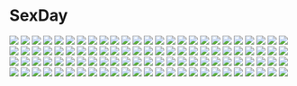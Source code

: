 # SexDay
![](https://konachan.com/jpeg/f3d1485611dff79514daf775e6251cd2/Konachan.com%20-%20179710%202girls%20blonde_hair%20blue_eyes%20drink%20game_cg%20kazunari%20koisuru_shimai_no_sextet%20mihama_suzuka%20mihama_yuuka%20peassoft%20ribbons%20school_uniform%20short_hair.jpg)
![](https://konachan.com/image/ea50628e02364b61fd6e73b5695b9db7/Konachan.com%20-%20166248%20black_hair%20blood%20green_hair%20gudabouzu%20hat%20houjuu_nue%20purple_eyes%20scar%20short_hair%20skirt%20spear%20touhou%20vampire%20water%20weapon%20white_hair%20wings.jpg)
![](https://konachan.com/jpeg/e0990e1539112926cd31926311aa6e6a/Konachan.com%20-%20236163%20blush%20breasts%20clouds%20dragon%20drink%20kurotobi_rarumu%20long_hair%20necklace%20original%20red_eyes%20sky%20thighhighs%20white_hair.jpg)
![](https://konachan.com/image/cfd7e7ea5a3e6128b3b9fa2cbef88d0f/Konachan.com%20-%20219581%20aqua_eyes%20breasts%20brown_eyes%20brown_hair%20cleavage%20dress%20gloves%20gray_hair%20idolmaster%20long_hair%20necklace%20pantyhose%20purple_eyes%20stars%20twintails.jpg)
![](https://konachan.com/image/66b753741a6ccae6e1cde4b590caa488/Konachan.com%20-%2014324%20anthropomorphism%20os-tan%20windows%20xp.jpg)
![](https://konachan.com/jpeg/8e2bf57bd6edf1369f41194861f5c735/Konachan.com%20-%2019373%20gothic%20len%20loli%20melty_blood%20shingetsutan_tsukihime%20twins%20vampire%20white_len.jpg)
![](https://konachan.com/jpeg/b8fa53e6baf01c40e95cccf936181007/Konachan.com%20-%20307575%202girls%20bow%20brown_hair%20dress%20flowers%20hiten_goane_ryu%20long_hair%20original%20red_eyes%20school_uniform.jpg)
![](https://konachan.com/jpeg/28513d8fbf594232508d5528f402aaac/Konachan.com%20-%20277514%20blonde_hair%20breasts%20fate_grand_order%20fate_%28series%29%20japanese_clothes%20kesoshirou%20kimono%20no_bra%20saber%20saber_alter%20short_hair%20yellow_eyes.jpg)
![](https://konachan.com/jpeg/c570e0bdb70876f17938c2ad3ac97d07/Konachan.com%20-%20230091%20blush%20braids%20brown_hair%20clouds%20collar%20green_eyes%20kaku-san-sei_million_arthur%20long_hair%20nyanya%20petals%20ribbons%20skirt%20sky%20sword%20watermark%20weapon.jpg)
![](https://konachan.com/image/d520891f014ae848257529db4717f189/Konachan.com%20-%2076471%20ass%20blush%20izumi_tsubasu%20scan%20tagme%20thighhighs.jpg)
![](https://konachan.com/image/3e1cd5cebd7a0fb289f5507ecce6a23c/Konachan.com%20-%2097712%20kagamine_len%20kagamine_rin%20male%20vocaloid.jpg)
![](https://konachan.com/jpeg/836d930453928a67eafb46768a3289d9/Konachan.com%20-%20203743%20anal%20blush%20bodysuit%20breasts%20esoragoto%20fellatio%20group%20handjob%20navel%20nipples%20no_bra%20open_shirt%20original%20penis%20pussy%20red_hair%20sex%20tears%20uncensored.jpg)
![](https://konachan.com/jpeg/f9371f0c89ea9927ea25bf52655110e4/Konachan.com%20-%20123376%20black_hair%20blush%20brown_hair%20close%20game_cg%20kazaoka_mari%20kitahara_haruki%20long_hair%20male%20pink_eyes%20white_album_2.jpg)
![](https://konachan.com/image/0c98b059632cefa45fe4fc8818cf430e/Konachan.com%20-%20154346%20blonde_hair%20blush%20dress%20eyepatch%20flowers%20green_eyes%20hug%20tooaya.jpg)
![](https://konachan.com/image/99bf26a373933bbf42a82dde9548b021/Konachan.com%20-%20148051%20bikini%20blue_eyes%20breasts%20cameltoe%20cleavage%20garter%20gun%20hat%20knife%20long_hair%20navel%20necklace%20squeez%20swimsuit%20tan_lines%20underboob%20weapon%20wet%20yuibi.jpg)
![](https://konachan.com/image/eec047c2e25dfa1a135557695cdd79dd/Konachan.com%20-%20153487%20aguhari%20animal%20armor%20blonde_hair%20boots%20breasts%20cleavage%20dog%20glasses%20long_hair%20original%20sword%20thighhighs%20weapon.jpg)
![](https://konachan.com/jpeg/efd3c4b6b26cb3d743928ef79fe68639/Konachan.com%20-%20216766%20accelerator%20blush%20group%20kamijou_touma%20kihara_amata%20loli%20male%20mushi_gyouza%20pantyhose%20parody%20school_uniform%20skirt_lift%20underwear%20uniform.jpg)
![](https://konachan.com/image/06ce807842bb6e560a498251f45e4c72/Konachan.com%20-%20164646%20ass%20blonde_hair%20blush%20breasts%20elbow_gloves%20gloves%20gray_eyes%20headband%20long_hair%20nipples%20panties%20panty_pull%20pussy%20skirt%20thighhighs%20uncensored%20underwear.jpg)
![](https://konachan.com/jpeg/518e4a683f28f985cb34a0b3702b18ce/Konachan.com%20-%20289610%20animal%20blonde_hair%20blush%20clouds%20cropped%20flowers%20green_eyes%20long_hair%20original%20petals%20sky%20sumisaki_yuzuna%20tree%20waifu2x.jpg)
![](https://konachan.com/jpeg/3e34e040ffb3fb58f98c3332814a4d54/Konachan.com%20-%20204412%20animal%20anthropomorphism%20ass%20cat%20clouds%20kantai_collection%20scenic%20school_uniform%20shigure_%28kancolle%29%20socks%20tree%20yaesaka.jpg)
![](https://konachan.com/image/b565f862021f02629b3d34430a3a8648/Konachan.com%20-%20190439%20black_hair%20hatsune_miku%20navel%20nisoku_hokou_%28vocaloid%29%20project_diva%20ria_%28akl14%29%20twintails%20vocaloid.jpg)
![](https://konachan.com/image/47157af0518cac384055086b5b0a06b2/Konachan.com%20-%2031432%20breasts%20censored%20cum%20favorite%20game_cg%20happy_margaret%21%20kokonoka%20nipples%20penis%20pussy.jpg)
![](https://konachan.com/image/732e6e1981ae0663f6a8d6d2603c1875/Konachan.com%20-%20119838%20chibi%20dress%20hat%20japanese_clothes%20nurumayuonsen%20pink_hair%20red_eyes%20saigyouji_yuyuko%20short_hair%20touhou%20white.jpg)
![](https://konachan.com/jpeg/f50b59d31229db140bb89e298f4721cc/Konachan.com%20-%20281694%20ass%20blush%20candy%20censored%20chocolate%20flat_chest%20long_hair%20nopan%20ohlia%20pussy%20red_eyes%20red_hair%20shakugan_no_shana%20shana%20spread_legs%20thighhighs%20valentine.jpg)
![](https://konachan.com/image/fc1949f234e8cef8c57bbf110d8c1275/Konachan.com%20-%2041690%20all_male%20hibari_kyouya%20katekyou_hitman_reborn%20male.jpg)
![](https://konachan.com/jpeg/3f7ba6bd5601e5a58eaf52de52a19b43/Konachan.com%20-%2088440%20black_hair%20blonde_hair%20blue_eyes%20blue_hair%20group%20long_hair%20skirt%20tagme.jpg)
![](https://konachan.com/jpeg/06867f323db51a9d092f74741e09d9d0/Konachan.com%20-%20179619%20blue_eyes%20blush%20bondage%20breasts%20chain%20evandragon%20gray_hair%20headband%20konpaku_youmu%20navel%20nipples%20nude%20short_hair%20touhou%20wink.jpg)
![](https://konachan.com/image/167b95c07208c89a68152b271fc1384d/Konachan.com%20-%20162861%203d%20aqua_eyes%20aqua_hair%20ektyr_y%20hatsune_miku%20thighhighs%20twintails%20vocaloid.jpg)
![](https://konachan.com/jpeg/4fb4cc8cae64a2a4faec0ecfcbfa768c/Konachan.com%20-%2034250%20animal_ears%20catgirl%20fingering%20masturbation%20panties%20sea_lounge_garden%20stockings%20tomoya_kankurou%20uncensored%20underwear.jpg)
![](https://konachan.com/image/be7b1e0bf2047dc34858d5205fe847cf/Konachan.com%20-%2050164%20all_male%20gaara%20male%20naruto.jpg)
![](https://konachan.com/image/901dfe3e20344052490fb21c5c1086af/Konachan.com%20-%20280787%20apron%20blush%20bow%20chihuri405%20choker%20dark%20long_hair%20maid%20orange_eyes%20original%20pink_hair%20yana_%28chihuri%29.jpg)
![](https://konachan.com/image/d8b40e5b8af1039eb50cbcb0782db502/Konachan.com%20-%20274573%202girls%20blonde_hair%20blush%20bow%20brown_hair%20drink%20fate_grand_order%20fate_%28series%29%20food%20kotatsu_%28kotatsu358%29%20long_hair%20red_eyes%20scarf%20twintails.jpg)
![](https://konachan.com/jpeg/1f113c29f4e588d1acb32a50b1c4a899/Konachan.com%20-%208802%20canvas2_niji_iro_no_sketch%20tagme.jpg)
![](https://konachan.com/image/bf82fc65bf0b6b394572388c24a20c31/Konachan.com%20-%20289637%20animal%20breasts%20cat%20cum%20itsutsuse%20original.jpg)
![](https://konachan.com/jpeg/c541d8c87de9541534d7cec458ffd3e7/Konachan.com%20-%20142081%20akiakane%20aliasing%20chain%20green_eyes%20green_hair%20gumi%20gun%20headphones%20navel%20vocaloid%20weapon.jpg)
![](https://konachan.com/image/7821f53277fb969ac35f7f4150e2f3ea/Konachan.com%20-%20283781%202girls%20bandage%20bath%20bathtub%20blush%20chihuri405%20choker%20dark%20dress%20gray_hair%20hug%20kiss%20long_hair%20original%20shirt%20shoujo_ai%20summer_dress%20tattoo%20water.jpg)
![](https://konachan.com/jpeg/c980dbbd261f5cb5700d5973e3a9b3b6/Konachan.com%20-%20216604%20boots%20clouds%20green_eyes%20green_hair%20hatsune_miku%20long_hair%20rain%20signed%20skirt%20sunset%20thighhighs%20tokai_kuma%20vocaloid%20water.jpg)
![](https://konachan.com/image/03dea167f2b31b400750633e875221c2/Konachan.com%20-%20158794%20blue_eyes%20green_hair%20hello_kitty_%28character%29%20sanrio%20twintails%20zeco%20zoom_layer.jpg)
![](https://konachan.com/jpeg/af0f3ff016b4e4734bbfc9543ab75a9f/Konachan.com%20-%20120183%20amatsumi_sora_ni%20blush%20breast_hold%20breasts%20clochette%20navel%20nipples%20open_shirt%20pussy%20pussy_juice%20school_uniform%20shintaro%20thighhighs%20uncensored%20wet.jpg)
![](https://konachan.com/image/bf5e1e6a2e68ca3b57a0442da52c440c/Konachan.com%20-%20134302%20g_yuusuke%20game_cg%20kajiri_kamui_kagura%20red_hair%20sakagami_habaki%20smoking.jpg)
![](https://konachan.com/image/e6fa5544801230b6d77aeb45518011c2/Konachan.com%20-%20122736%20brown_hair%20headphones%20original%20scarf%20yae_%28mono110%29.jpg)
![](https://konachan.com/image/671005c04b8a83cd6ae6f612248d72c8/Konachan.com%20-%20107619%20gun%20long_hair%20orange_hair%20phone%20red_eyes%20redjuice%20school_uniform%20weapon.jpg)
![](https://konachan.com/image/982e0aeb9bc53b8ef886657387da3b4c/Konachan.com%20-%20261341%20animal_ears%20ass%20barefoot%20black_hair%20breasts%20catgirl%20nipples%20nude%20orange_eyes%20original%20paintrfiend%20pussy%20reflection%20short_hair%20tail%20uncensored%20water.jpg)
![](https://konachan.com/image/8cd5f59626f6634aeb77ef45969b73e8/Konachan.com%20-%20184278%20animal%20anyueh%20fish%20katana%20mask%20moon%20original%20sword%20tsukiakari_%28vocaloid%29%20weapon%20wolf.jpg)
![](https://konachan.com/image/7c4ccf4567f974afd6c059342397c91c/Konachan.com%20-%2018248%20mitsurugi_ryoko%20real_bout_high_school%20samurai_girl.jpg)
![](https://konachan.com/image/58f397ce6310414256a385c3ecd9d66c/Konachan.com%20-%20173057%20blonde_hair%20blue_eyes%20blush%20bow%20braids%20brown_eyes%20brown_hair%20doll%20dress%20hakurei_reimu%20hat%20headdress%20hug%20miko%20shanghai_doll%20touhou%20wink%20witch%20witch_hat.jpg)
![](https://konachan.com/jpeg/464e19edd77461b7dd2a4387f41a4bf7/Konachan.com%20-%20238391%20barefoot%20blush%20dress%20euryale%20fate_grand_order%20fate_hollow_ataraxia%20fate_%28series%29%20kikugetsu%20long_hair%20pink_eyes%20purple_hair%20ribbons%20signed%20twintails.jpg)
![](https://konachan.com/image/1caa00b1be32aea76edc7f32dbae778f/Konachan.com%20-%2051785%20blush%20breasts%20cleavage%20hinata_mutsuki%20nosebleed%20nude%20onsen%20scan%20towel.jpg)
![](https://konachan.com/image/57cc175edfe268b0bcbda794016dcdc4/Konachan.com%20-%20168471%20barefoot%20bath%20bathtub%20black_hair%20blush%20breasts%20brown_eyes%20bubbles%20chikotam%20nanamori_kurumi%20navel%20nipples%20nude%20short_hair%20water%20wet%20yume_koi.jpg)
![](https://konachan.com/jpeg/0feefd12a5f00ed6de4700f547923e9b/Konachan.com%20-%20149979%20blonde_hair%20breasts%20cleavage%20erect_nipples%20glasses%20linda_vashti%20mobile_suit_gundam%20mobile_suit_gundam_00%20tadano_akira.jpg)
![](https://konachan.com/image/4441ff2229ca4e12e1a918d6b382e1b0/Konachan.com%20-%20127211%20bath%20daikyou%20hiratsuka_tomoya%20koihime_musou%20loli%20megami%20nude%20scan%20shoukyou%20sonshoukou%20tagme.jpg)
![](https://konachan.com/jpeg/7bcf2a9a6d1a285c588329de8c09b0ac/Konachan.com%20-%20304454%20blush%20brown_hair%20fang%20green_eyes%20headband%20komori_kuzuyu%20naked_shirt%20navel%20no_bra%20open_shirt%20original%20shirt.jpg)
![](https://konachan.com/jpeg/3dde25292b7114151f998891d2877c10/Konachan.com%20-%20208311%20gochuumon_wa_usagi_desu_ka%3F%20koi%20tedeza_rize.jpg)
![](https://konachan.com/jpeg/73d656a028f886ea3ded66459a0dad0f/Konachan.com%20-%2023814%20brown%20koiwai_yotsuba%20silhouette%20yotsubato%21.jpg)
![](https://konachan.com/image/eea42455d89d19c2bf3fb5e2aca415d0/Konachan.com%20-%2062244%20kagamine_rin%20vocaloid.jpg)
![](https://konachan.com/image/7b83b08af0a851bda3db516ed38ccc33/Konachan.com%20-%2081324%20bow%20fire%20flowers%20hat%20mondo%20red_eyes%20remilia_scarlet%20ribbons%20thighhighs%20touhou%20vampire%20weapon%20wings.jpg)
![](https://konachan.com/image/44222c7efee6d9e5688e746bf6cee4ba/Konachan.com%20-%20197527%20black_hair%20blue_eyes%20brown_eyes%20brown_hair%20clouds%20flowers%20kneehighs%20long_hair%20nablack%20pantyhose%20red_eyes%20short_hair%20sky%20thighhighs%20twintails.jpg)
![](https://konachan.com/image/453f85334f6daeac57c9ce0852221de8/Konachan.com%20-%20180424%20building%20ishutani%20original%20ruins%20scenic.jpg)
![](https://konachan.com/image/0629c0e02b72afc6ff8354885314a5f6/Konachan.com%20-%2083588%20kagamine_rin%20meltdown_%28vocaloid%29%20vocaloid.jpg)
![](https://konachan.com/image/514d6f1f8f60e9fe1376ff40f985dbdf/Konachan.com%20-%20155837%20animal%20blue_eyes%20blue_hair%20bottle_miku%20fish%20hatsune_miku%20school_uniform%20thighhighs%20vocaloid%20youme.jpg)
![](https://konachan.com/jpeg/f6070b8e6637208d5fc602be51cab1e3/Konachan.com%20-%2087264%20book%20chibi%20hong_meiling%20izayoi_sakuya%20knife%20maid%20massala%20patchouli_knowledge%20touhou%20white.jpg)
![](https://konachan.com/image/339c09de8586473215e9e76db67d1aa8/Konachan.com%20-%2011795%20aeru%20blonde_hair%20blush%20breasts%20green_eyes%20megami%20navel%20nishida_asako%20panties%20simoun%20thighhighs%20underwear%20white.jpg)
![](https://konachan.com/image/acb80c929a5960dafbee0d30a559322e/Konachan.com%20-%20162063%20book%20building%20city%20hotaka%20landscape%20night%20original%20scenic%20sky%20stairs%20stars.jpg)
![](https://konachan.com/jpeg/36dc596a66e5b327403e81b84bc68d89/Konachan.com%20-%20119014%20animal_ears%20blonde_hair%20chibi%20food%20foxgirl%20itozaki_%28itzk0110%29%20male%20ooka_miko%20purple_eyes%20purple_hair%20rook_%28utau%29%20utau.jpg)
![](https://konachan.com/image/ee0773d00489d713a1aa0eacd0a3fc4c/Konachan.com%20-%20115630%20blonde_hair%20blush%20breasts%20nipples%20original%20pussy%20ryohka%20thighhighs%20uncensored.jpg)
![](https://konachan.com/image/df61dbcb7eeca23f59a75cf6c12f2604/Konachan.com%20-%2063058%20hatsune_miku%20kadomaki_shinnosuke%20twintails%20vocaloid.jpg)
![](https://konachan.com/image/7f4a6bb7d9453163ada4ab8985c5efcb/Konachan.com%20-%20103640%20anjou_naruko%20ano_hi_mita_hana_no_namae_wo_bokutachi_wa_mada_shiranai%20orange_eyes%20vector.jpg)
![](https://konachan.com/jpeg/562d9b1b32e4b5c1a2faefe876cad6e2/Konachan.com%20-%20147205%20ass%20blush%20cameltoe%20game_cg%20koiiro_marriage%20maid%20marmalade%20panties%20pink_hair%20sasorigatame%20striped_panties%20thighhighs%20twintails%20underwear.jpg)
![](https://konachan.com/jpeg/beda4492382ddc33fbf8c2a9357a1d53/Konachan.com%20-%20302481%20all_male%20flowers%20gomano_rio%20japanese_clothes%20katana%20mafumafu%20male%20mask%20moon%20nico_nico_singer%20red_eyes%20short_hair%20sky%20sword%20weapon%20white_hair.jpg)
![](https://konachan.com/image/11a31b28104edcf0a42f7c656c6d803f/Konachan.com%20-%20215644%20blonde_hair%20boots%20hat%20nauimusuka%20original%20scenic%20snow%20snowman%20tree%20winter.jpg)
![](https://konachan.com/jpeg/94802bae8c2613609784056cfa542931/Konachan.com%20-%20241655%20barefoot%20blonde_hair%20blush%20breasts%20long_hair%20narynn%20no_bra%20purple_eyes%20rwby%20skirt%20yang_xiao_long.jpg)
![](https://konachan.com/image/83a537dfadfb19204985a5112cc8603c/Konachan.com%20-%20302262%20aqua_eyes%20ass%20bashikou%20blonde_hair%20boots%20braids%20clouds%20flowers%20gloves%20green_eyes%20long_hair%20male%20ponytail%20short_hair%20silhouette%20sky%20sword%20weapon.jpg)
![](https://konachan.com/image/12051562093d992255f3b68e1e1c0d30/Konachan.com%20-%20256055%20aliasing%20aqua_eyes%20aqua_hair%20ass%20blush%20bra%20braids%20breasts%20flowers%20group%20long_hair%20navel%20panties%20pink_hair%20red_eyes%20ribbons%20twins%20underwear%20white_hair.jpg)
![](https://konachan.com/jpeg/7d35dbf9258536f29dd29f778b586d49/Konachan.com%20-%20189066%20amagami%20anus%20breasts%20brown_eyes%20brown_hair%20kamizaki_risa%20long_hair%20n.g.%20nipples%20nude%20pussy%20pussy_juice%20spread_legs%20spread_pussy%20uncensored%20wet.jpg)
![](https://konachan.com/image/7e34f4765a37c37a64a66c9887920110/Konachan.com%20-%2010176%20chocolat_maid_cafe_curio%20manai_misato%20nekonyan.jpg)
![](https://konachan.com/jpeg/15a65a9d2d3e08c0dd318e8a17490c3c/Konachan.com%20-%20269954%20akagi_mio%20anus%20bed%20blush%20breasts%20brown_eyes%20brown_hair%20cum%20game_cg%20hat%20long_hair%20navel%20nipples%20no_bra%20nurse%20prekano%20pussy%20thighhighs%20uncensored.jpg)
![](https://konachan.com/image/1f441ec4c2aa5756b7871f362c77ba75/Konachan.com%20-%20254569%20anthropomorphism%20blush%20bra%20breasts%20cleavage%20glasses%20green_eyes%20green_hair%20kantai_collection%20katori_%28kancolle%29%20twinameless%20underwear%20wink.jpg)
![](https://konachan.com/image/6a685fdc1a5d263568d1b98f86ea0590/Konachan.com%20-%20262658%20black_hair%20breasts%20censored%20dark_skin%20dress%20group%20maid%20navel%20nipples%20open_shirt%20orange_eyes%20penis%20pussy%20sex%20short_hair%20sinisistar%20thighhighs.jpg)
![](https://konachan.com/jpeg/075dca040f742c6cf0c413b1187c4d5d/Konachan.com%20-%2088483%20animal_ears%20bell%20catgirl%20collar%20dress%20fang%20gokou_ruri%20goth-loli%20koflif%20lolita_fashion%20ore_no_imouto_ga_konna_ni_kawaii_wake_ga_nai%20tail%20thighhighs.jpg)
![](https://konachan.com/image/fb6e25ee91ce967e2261bb2af21d87db/Konachan.com%20-%2044076%20alpha_%28alpha91%29%20breasts%20nipples%20no_bra%20open_shirt%20panties%20tagme%20thighhighs%20topless%20underwear.jpg)
![](https://konachan.com/jpeg/4ba73ffce6656d32a47f1290d96dbb1a/Konachan.com%20-%2097356%203rd_eye%20blonde_hair%20bloody_rondo%20breasts%20censored%20dress%20game_cg%20garter_belt%20headdress%20makita_maki%20nipples%20panties%20pussy%20red_eyes%20twintails%20underwear.jpg)
![](https://konachan.com/image/0f995a60454b74ed25198c1f7facbf53/Konachan.com%20-%20186231%20cage%20chain%20demon%20fang%20gloves%20horns%20loli%20long_hair%20navel%20observerz%20original%20panties%20red_eyes%20shackles%20signed%20skull%20tail%20underwear%20white_hair.jpg)
![](https://konachan.com/image/ca0af2c3c4410ba2eaa5791a0a49f0a2/Konachan.com%20-%20115048%20long_hair%20miki_%28vocaloid%29%20red_eyes%20red_hair%20vocaloid.jpg)
![](https://konachan.com/jpeg/91aefdfe7e7802c84582119db0c29cb6/Konachan.com%20-%20168783%20blue_eyes%20close%20clouds%20original%20school_uniform%20short_hair%20sky%20tie%20white_hair%20yuuki_tatsuya.jpg)
![](https://konachan.com/image/04db83752a37f818a862513d87350801/Konachan.com%20-%20131987%20blonde_hair%20gloves%20hat%20kirisame_marisa%20long_hair%20magic%20toromera%20touhou%20witch%20yellow_eyes.jpg)
![](https://konachan.com/image/51fe0f2198df0aa2ef08336d6e5fff1b/Konachan.com%20-%20277690%20all_male%20astolfo%20bikini%20bow%20braids%20clouds%20fang%20fate_extella%20inugoya%20long_hair%20male%20navel%20pink_hair%20ponytail%20purple_eyes%20sky%20swimsuit%20trap%20wristwear.jpg)
![](https://konachan.com/image/098f4aba6da832106a5c18bbbd332934/Konachan.com%20-%20275404%20black_eyes%20black_hair%20blonde_hair%20building%20city%20clouds%20green_eyes%20gun%20hoodie%20long_hair%20male%20moon%20night%20scenic%20scythe%20short_hair%20sky%20weapon.jpg)
![](https://konachan.com/image/a5dbea74bcd3c679eaaf58eb7e215843/Konachan.com%20-%2028780%20amaduyu_tatsuki%20ass%20duplicate%20glasses%20panties%20thighhighs%20underboob%20underwear.jpg)
![](https://konachan.com/jpeg/07e0f46926d6251a798f5d7965b0974b/Konachan.com%20-%2078903%20just_be_friends_%28vocaloid%29%20long_hair%20megurine_luka%20vocaloid%20yumomi.jpg)
![](https://konachan.com/jpeg/0604dd4e536612350a6ba8170ab5cb5e/Konachan.com%20-%20147826%20black_hair%20blush%20breasts%20censored%20cleavage%20front_wing%20game_cg%20handjob%20long_hair%20nanaca_mai%20necklace%20pantyhose%20penis%20pure_girl%20purple_eyes.jpg)
![](https://konachan.com/jpeg/5f2b5a37ae1f2e8e087766d7fe0d6f0d/Konachan.com%20-%20205114%20blonde_hair%20blue_eyes%20blush%20breasts%20censored%20game_cg%20kurusugawa_youko%20long_hair%20nipples%20nude%20penis%20pussy%20pussy_juice%20sex%20tigre_soft%20tsuzura_aya.jpg)
![](https://konachan.com/image/99571ff3afed66423d0512d50a21b68d/Konachan.com%20-%2041794%20nicholas_d_wolfwood%20trigun%20vash_the_stampede.jpg)
![](https://konachan.com/image/28d57b7358ce07573ca7b36e8ebee9c1/Konachan.com%20-%20166946%20all_male%20anthropomorphism%20boat%20brown_hair%20green_eyes%20kantai_collection%20male%20original%20senni%20short_hair%20uniform%20water.jpg)
![](https://konachan.com/image/06932470a509f1bb76b245589acb9e2d/Konachan.com%20-%2031765%20blonde_hair%20blush%20favorite%20food%20game_cg%20happy_margaret%21%20kokonoka%20minahase_karin%20school_uniform.jpg)
![](https://konachan.com/image/e66446a683b5453b9692b09b41e76dae/Konachan.com%20-%2078197%20fujiwara_no_mokou%20touhou.jpg)
![](https://konachan.com/image/d7d420a6ab7ecae9f41959cd840c1bf8/Konachan.com%20-%20117263%20animal_ears%20apple%20bed%20blush%20brown_hair%20food%20fruit%20horo%20long_hair%20ookami_to_koushinryou%20red_eyes%20tail%20wolfgirl.jpg)
![](https://konachan.com/image/678c7be42b9aaff21ba406f818d28792/Konachan.com%20-%20291008%20bandaid%20breasts%20choker%20cleavage%20garter%20gradient%20gun%20hat%20hoodie%20katana%20kneehighs%20knife%20long_hair%20original%20ponytail%20skirt%20socks%20sword%20watermark%20weapon.jpg)
![](https://konachan.com/image/cfaf2d1ae315ff51087ae9afb3b4493a/Konachan.com%20-%2088304%20animal%20aqua_eyes%20bikini%20brown_hair%20dolphin%20fish%20fujima_takuya%20long_hair%20swimsuit%20thighhighs%20underwater%20water.jpg)
![](https://konachan.com/image/f8cd188ba931fbb4d27301d8e0669f9a/Konachan.com%20-%20133919%20aqua_eyes%20aqua_hair%20dress%20hatsune_miku%20long_hair%20mikeou%20panties%20striped_panties%20thighhighs%20twintails%20underwear%20vocaloid.jpg)
![](https://konachan.com/jpeg/174ec8da509fe514db413e6ba221f1f8/Konachan.com%20-%20266362%20blush%20breasts%20komeshiro_kasu%20nipples%20nude%20original%20purple_eyes%20short_hair%20towel%20wet%20white%20white_hair.jpg)
